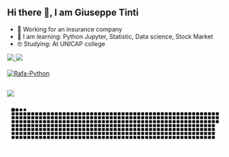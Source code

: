 ## Hi there 👋, I am Giuseppe Tinti
- 🔭 Working for an insurance company
- 🌱 I am learning: Python Jupyter, Statistic, Data science, Stock Market 
- 🤓 Studying: At UNICAP college

 <div>
  <a href="https://github.com/Giuseppe31-s">
  <img height="180em" src="https://github-readme-stats.vercel.app/api?username=Giuseppe31-s&show_icons=true&theme=dark&include_all_commits=true&count_private=true"/>
  <img height="180em" src="https://github-readme-stats.vercel.app/api/top-langs/?username=Giuseppe31-s&layout=compact&langs_count=7&theme=dark"/>
</div>
  
  
  <div style="display: inline_block"><br>
  <img align="center" alt="Rafa-Python" height="30" width="40" src="https://cdn.jsdelivr.net/gh/devicons/devicon/icons/jupyter/jupyter-original-wordmark.svg">

</div>
  
  ##
  
 <div> 

  <a href = "mailto:giuseppe31tinti@gmail.com"><img src="https://img.shields.io/badge/-Gmail-%23333?style=for-the-badge&logo=gmail&logoColor=white" target="_blank"></a>
 
   
 ![Snake animation](https://github.com/Giuseppe31-s/Giuseppe31-s/blob/output/github-contribution-grid-snake.svg)
</div>
